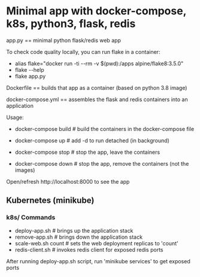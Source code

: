 # Minimal app with docker-compose, k8s, python3, flask, redis

app.py == minimal python flask/redis web app

To check code quality locally, you can run flake in a container:
* alias flake="docker run -ti --rm -v $(pwd):/apps alpine/flake8:3.5.0"
* flake --help
* flake app.py

Dockerfile ==  builds that app as a container (based on python 3.8 image)

docker-compose.yml == assembles the flask and redis containers into an application

Usage:

* docker-compose build  # build the containers in the docker-compose file

* docker-compose up  # add -d to run detached (in background)

* docker-compose stop  # stop the app, leave the containers

* docker-compose down  # stop the app, remove the containers (not the images)

Open/refresh http://localhost:8000 to see the app

## Kubernetes (minikube)

### k8s/ Commands

* deploy-app.sh         # brings up the application stack
* remove-app.sh         # brings down the application stack
* scale-web.sh count    # sets the web deployment replicas to 'count'
* redis-client.sh       # invokes redis client for exposed redis ports

After running deploy-app.sh script, run 'minikube services' to get exposed ports

